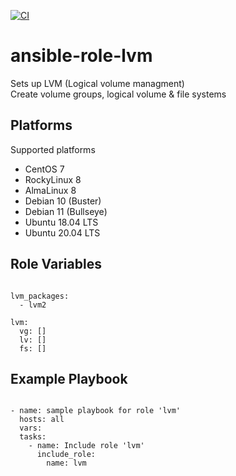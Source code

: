 [![CI](https://github.com/de-it-krachten/ansible-role-lvm/workflows/CI/badge.svg?event=push)](https://github.com/de-it-krachten/ansible-role-lvm/actions?query=workflow%3ACI)


# ansible-role-lvm

Sets up LVM (Logical volume managment)<br>
Create volume groups, logical volume & file systems

Platforms
--------------

Supported platforms

- CentOS 7
- RockyLinux 8
- AlmaLinux 8
- Debian 10 (Buster)
- Debian 11 (Bullseye)
- Ubuntu 18.04 LTS
- Ubuntu 20.04 LTS



Role Variables
--------------
<pre><code>
lvm_packages:
  - lvm2

lvm:
  vg: []
  lv: []
  fs: []
</pre></code>


Example Playbook
----------------

<pre><code>
- name: sample playbook for role 'lvm'
  hosts: all
  vars:
  tasks:
    - name: Include role 'lvm'
      include_role:
        name: lvm
</pre></code>
